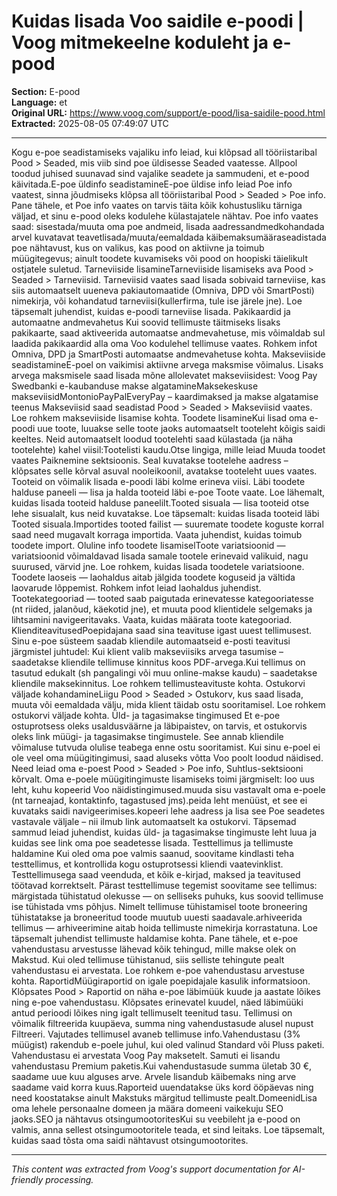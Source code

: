 # Kuidas lisada Voo saidile e-poodi | Voog mitmekeelne koduleht ja e-pood

**Section:** E-pood  
**Language:** et  
**Original URL:** https://www.voog.com/support/e-pood/lisa-saidile-pood.html  
**Extracted:** 2025-08-05 07:49:07 UTC

---

Kogu e-poe seadistamiseks vajaliku info leiad, kui klõpsad all tööriistaribal Pood > Seaded, mis viib sind poe üldisesse Seaded vaatesse.
Allpool toodud juhised suunavad sind vajalike seadete ja sammudeni, et e-pood käivitada.E-poe üldinfo seadistamineE-poe üldise info leiad Poe info vaatest, sinna jõudmiseks klõpsa all tööriistaribal Pood > Seaded > Poe info. Pane tähele, et Poe info vaates on tarvis täita kõik kohustusliku tärniga väljad, et sinu e-pood oleks kodulehe külastajatele nähtav. Poe info vaates saad: sisestada/muuta oma poe andmeid, lisada aadressandmedkohandada arvel kuvatavat teavetlisada/muuta/eemaldada käibemaksumääraseadistada poe nähtavust, kus on valikus, kas pood on aktiivne ja toimub müügitegevus; ainult toodete kuvamiseks või pood on hoopiski täielikult ostjatele suletud. Tarneviiside lisamineTarneviiside lisamiseks ava Pood > Seaded > Tarneviisid. Tarneviisid vaates saad lisada sobivaid tarneviise, kas siis automaatselt uueneva pakiautomaatide (Omniva, DPD või SmartPosti) nimekirja, või kohandatud tarneviisi(kullerfirma, tule ise järele jne).  Loe täpsemalt juhendist, kuidas e-poodi tarneviise lisada. Pakikaardid ja automaatne andmevahetus Kui soovid tellimuste täitmiseks lisaks pakikaarte, saad aktiveerida automaatse andmevahetuse, mis võimaldab sul laadida pakikaardid alla oma Voo kodulehel tellimuse vaates. Rohkem infot Omniva, DPD ja SmartPosti automaatse andmevahetuse kohta. Makseviiside seadistamineE-poel on vaikimisi aktiivne arvega maksmise võimalus. Lisaks arvega maksmisele saad lisada mõne allolevatet makseviisidest: Voog Pay Swedbanki e-kaubanduse makse algatamineMaksekeskuse makseviisidMontonioPayPalEveryPay – kaardimaksed ja makse algatamise teenus Makseviisid saad seadistad Pood > Seaded > Makseviisid vaates.  Loe rohkem makseviiside lisamise kohta. Toodete lisamineKui lisad oma e-poodi uue toote, luuakse selle toote jaoks automaatselt tooteleht kõigis saidi keeltes. Neid automaatselt loodud tootelehti saad külastada (ja näha tootelehte) kahel viisil:Tootelisti kaudu.Otse lingiga, mille leiad Muuda toodet vaates Paiknemine sektsioonis. Seal kuvatakse tootelehe aadress – klõpsates selle kõrval asuval nooleikoonil, avatakse tooteleht uues vaates.
Tooteid on võimalik lisada e-poodi läbi kolme erineva viisi. Läbi toodete halduse paneeli — lisa ja halda tooteid läbi e-poe Toote vaate. Loe lähemalt, kuidas lisada tooteid halduse paneelilt.Tooted sisuala — lisa tooteid otse lehe sisualalt, kus neid kuvatakse. Loe täpsemalt: kuidas lisada tooteid läbi Tooted sisuala.Importides tooted failist — suuremate toodete koguste korral saad need mugavalt korraga importida. Vaata juhendist, kuidas toimub toodete import. Oluline info toodete lisamiselToote variatsioonid — variatsioonid võimaldavad lisada samale tootele erinevaid valikuid, nagu suurused, värvid jne. Loe rohkem, kuidas lisada toodetele variatsioone. Toodete laoseis — laohaldus aitab jälgida toodete koguseid ja vältida laovarude lõppemist. Rohkem infot leiad laohaldus juhendist. Tootekategooriad — tooted saab paigutada erinevatesse kategooriatesse (nt riided, jalanõud, käekotid jne), et muuta pood klientidele selgemaks ja lihtsamini navigeeritavaks. Vaata, kuidas määrata toote kategooriad. KlienditeavitusedPoepidajana saad sina teavituse igast uuest tellimusest. Sinu e-poe süsteem saadab kliendile automaatseid e-posti teavitusi järgmistel juhtudel: Kui klient valib makseviisiks arvega tasumise – saadetakse kliendile tellimuse kinnitus koos PDF-arvega.Kui tellimus on tasutud edukalt (sh pangalingi või muu online-makse kaudu) – saadetakse kliendile maksekinnitus. Loe rohkem tellimusteavituste kohta. Ostukorvi väljade kohandamineLiigu Pood > Seaded > Ostukorv, kus saad lisada, muuta või eemaldada välju, mida klient täidab ostu sooritamisel. Loe rohkem ostukorvi väljade kohta. Üld- ja tagasimakse tingimused Et e-poe ostuprotsess oleks usaldusväärne ja läbipaistev, on tarvis, et ostukorvis oleks link müügi- ja tagasimakse tingimustele. See annab kliendile võimaluse tutvuda olulise teabega enne ostu sooritamist. Kui sinu e-poel ei ole veel oma müügitingimusi, saad aluseks võtta Voo poolt loodud näidised. Need leiad oma e-poest Pood > Seaded > Poe info, Suhtlus-sektsiooni kõrvalt. Oma e-poele müügitingimuste lisamiseks toimi järgmiselt: loo uus leht, kuhu kopeerid Voo näidistingimused.muuda sisu vastavalt oma e-poele (nt tarneajad, kontaktinfo, tagastused jms).peida leht menüüst, et see ei kuvataks saidi navigeerimises.kopeeri lehe aadress ja lisa see Poe seadetes vastavale väljale – nii ilmub link automaatselt ka ostukorvi. Täpsemad sammud leiad juhendist, kuidas üld- ja tagasimakse tingimuste leht luua ja kuidas see link oma poe seadetesse lisada. Testtellimus ja tellimuste haldamine Kui oled oma poe valmis saanud, soovitame kindlasti teha testtellimus, et kontrollida kogu ostuprotsessi kliendi vaatevinklist. Testtellimusega saad veenduda, et kõik e-kirjad, maksed ja teavitused töötavad korrektselt. Pärast testtellimuse tegemist soovitame see tellimus: märgistada tühistatud olekusse — on selliseks puhuks, kus soovid tellimuse ise tühistada vms põhjus. Nimelt tellimuse tühistamisel toote broneering tühistatakse ja broneeritud toode muutub uuesti saadavale.arhiveerida tellimus — arhiveerimine aitab hoida tellimuste nimekirja korrastatuna. Loe täpsemalt juhendist tellimuste haldamise kohta. Pane tähele, et e-poe vahendustasu arvestusse lähevad kõik tehingud, mille makse olek on Makstud. Kui oled tellimuse tühistanud, siis selliste tehingute pealt vahendustasu ei arvestata. Loe rohkem e-poe vahendustasu arvestuse kohta. RaportidMüügiraportid on igale poepidajale kasulik informatsioon. Klõpsates Pood > Raportid on näha e-poe läbimüük kuude ja aastate lõikes ning e-poe vahendustasu.
Klõpsates erinevatel kuudel, näed läbimüüki antud perioodi lõikes ning igalt tellimuselt teenitud tasu. Tellimusi on võimalik filtreerida kuupäeva, summa ning vahendustasude alusel nupust Filtreeri. Vajutades tellimusel avaneb tellimuse info.Vahendustasu (3% müügist) rakendub e-poele juhul, kui oled valinud Standard või Pluss paketi. Vahendustasu ei arvestata Voog Pay maksetelt. Samuti ei lisandu vahendustasu Premium paketis.Kui vahendustasude summa ületab 30 €, saadame uue kuu alguses arve. Arvele lisandub käibemaks ning arve saadame vaid korra kuus.Raporteid uuendatakse üks kord ööpäevas ning need koostatakse ainult Makstuks märgitud tellimuste pealt.DomeenidLisa oma lehele personaalne domeen ja määra domeeni vaikekuju SEO jaoks.SEO ja nähtavus otsingumootoritesKui su veebileht ja e-pood on valmis, anna sellest otsingumootoritele teada, et sind leitaks. Loe täpsemalt, kuidas saad tõsta oma saidi nähtavust otsingumootorites.

---

*This content was extracted from Voog's support documentation for AI-friendly processing.*
